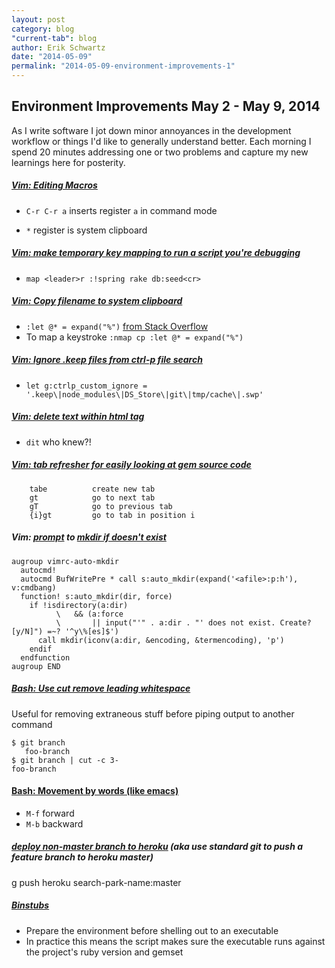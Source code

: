 ```yaml
---
layout: post
category: blog
"current-tab": blog
author: Erik Schwartz
date: "2014-05-09"
permalink: "2014-05-09-environment-improvements-1"
---
```


## Environment Improvements May 2 - May 9, 2014
As I write software I jot down minor annoyances in the development workflow or things I'd like to generally understand better. Each morning I spend 20 minutes addressing one or two problems and capture my new learnings here for posterity.

##### <a name="vim-editing-macros"></a> [Vim: Editing Macros]({{page.url}}#vim-editing-macros)

* `C-r C-r a` inserts register `a` in command mode

* `*` register is system clipboard

##### <a name="vim-make-temporary-key-mapping-to-run-a-script-youre-debugging"></a> [Vim: make temporary key mapping to run a script you're debugging]({{page.url}}#vim-make-temporary-key-mapping-to-run-a-script-youre-debugging)
* `map <leader>r :!spring rake db:seed<cr>`

##### <a name="vim-copy-filename-to-system-clipboard"></a> [Vim: Copy filename to system clipboard]({{page.url}}#vim-copy-filename-to-system-clipboard)
* `:let @* = expand("%")` [from Stack Overflow](http://stackoverflow.com/questions/916875/yank-file-name-path-of-current-buffer-in-vim)
* To map a keystroke `:nmap cp :let @* = expand("%")`

##### <a name="vim-ignore-keep-files-from-ctrl-p-file-search"></a> [Vim: Ignore .keep files from ctrl-p file search]({{page.url}}#vim-ignore-keep-files-from-ctrl-p-file-search)
* `let g:ctrlp_custom_ignore = '.keep\|node_modules\|DS_Store\|git\|tmp/cache\|.swp'`

##### <a name="vim-delete-text-within-html-tag"></a> [Vim: delete text within html tag]({{page.url}}#vim-delete-text-within-html-tag)

* `dit` who knew?!

##### <a name="vim-tab-refresher-for-easily-looking-at-gem-source-code"></a> [Vim: tab refresher for easily looking at gem source code]({{page.url}}#vim-tab-refresher-for-easily-looking-at-gem-source-code)

```
	tabe          create new tab
	gt            go to next tab
	gT            go to previous tab
	{i}gt         go to tab in position i
```

##### Vim: [prompt](http://travisjeffery.com/b/2011/11/saving-files-in-nonexistant-directories-with-vim/) to [mkdir if doesn't exist]({{page.url}}#vim-mkdir-if-doesnt-exist)

```
augroup vimrc-auto-mkdir
  autocmd!
  autocmd BufWritePre * call s:auto_mkdir(expand('<afile>:p:h'), v:cmdbang)
  function! s:auto_mkdir(dir, force)
    if !isdirectory(a:dir)
          \   && (a:force
          \       || input("'" . a:dir . "' does not exist. Create? [y/N]") =~? '^y\%[es]$')
      call mkdir(iconv(a:dir, &encoding, &termencoding), 'p')
    endif
  endfunction
augroup END
```

##### <a name="bash-use-cut-remove-leading-whitespace"></a> [Bash: Use cut remove leading whitespace]({{page.url}}#bash-use-cut-remove-leading-whitespace)
Useful for removing extraneous stuff before piping output to another command

```
$ git branch
   foo-branch
$ git branch | cut -c 3-
foo-branch
```

#### <a name="like emacs"></a> [Bash: Movement by words (like emacs)]({{page.url}}#bash-movement-by-words-like-emacs)
* `M-f` forward
* `M-b` backward


##### <a name="deploy-non-master-branch-to-heroku"></a> [deploy non-master branch to heroku]({{page.url}}#deploy-non-master-branch-to-heroku) (aka use standard git to push a feature branch to heroku master)
g push heroku search-park-name:master


##### <a name="binstubs"></a> [Binstubs]({{page.url}}#binstubs)
* Prepare the environment before shelling out to an executable
* In practice this means the script makes sure the executable runs against the project's ruby version and gemset

